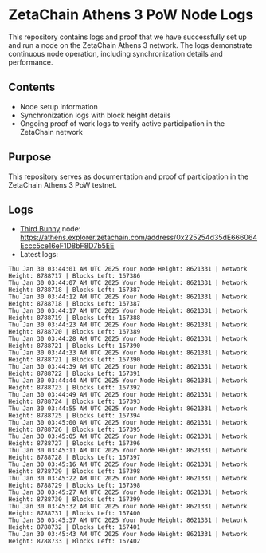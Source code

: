 # ZetaChain Athens 3 PoW Node Logs
This repository contains logs and proof that we have successfully set up and run a node on the ZetaChain Athens 3 network. The logs demonstrate continuous node operation, including synchronization details and performance.

## Contents
- Node setup information
- Synchronization logs with block height details
- Ongoing proof of work logs to verify active participation in the ZetaChain network

## Purpose
This repository serves as documentation and proof of participation in the ZetaChain Athens 3 PoW testnet.

## Logs

- [Third Bunny](https://thirdbunny.xyz/) node: https://athens.explorer.zetachain.com/address/0x225254d35dE666064Eccc5ce16eF1D8bF8D7b5EE
- Latest logs:
```
Thu Jan 30 03:44:01 AM UTC 2025 Your Node Height: 8621331 | Network Height: 8788717 | Blocks Left: 167386
Thu Jan 30 03:44:07 AM UTC 2025 Your Node Height: 8621331 | Network Height: 8788718 | Blocks Left: 167387
Thu Jan 30 03:44:12 AM UTC 2025 Your Node Height: 8621331 | Network Height: 8788718 | Blocks Left: 167387
Thu Jan 30 03:44:17 AM UTC 2025 Your Node Height: 8621331 | Network Height: 8788719 | Blocks Left: 167388
Thu Jan 30 03:44:23 AM UTC 2025 Your Node Height: 8621331 | Network Height: 8788720 | Blocks Left: 167389
Thu Jan 30 03:44:28 AM UTC 2025 Your Node Height: 8621331 | Network Height: 8788721 | Blocks Left: 167390
Thu Jan 30 03:44:33 AM UTC 2025 Your Node Height: 8621331 | Network Height: 8788721 | Blocks Left: 167390
Thu Jan 30 03:44:39 AM UTC 2025 Your Node Height: 8621331 | Network Height: 8788722 | Blocks Left: 167391
Thu Jan 30 03:44:44 AM UTC 2025 Your Node Height: 8621331 | Network Height: 8788723 | Blocks Left: 167392
Thu Jan 30 03:44:49 AM UTC 2025 Your Node Height: 8621331 | Network Height: 8788724 | Blocks Left: 167393
Thu Jan 30 03:44:55 AM UTC 2025 Your Node Height: 8621331 | Network Height: 8788725 | Blocks Left: 167394
Thu Jan 30 03:45:00 AM UTC 2025 Your Node Height: 8621331 | Network Height: 8788726 | Blocks Left: 167395
Thu Jan 30 03:45:05 AM UTC 2025 Your Node Height: 8621331 | Network Height: 8788727 | Blocks Left: 167396
Thu Jan 30 03:45:11 AM UTC 2025 Your Node Height: 8621331 | Network Height: 8788728 | Blocks Left: 167397
Thu Jan 30 03:45:16 AM UTC 2025 Your Node Height: 8621331 | Network Height: 8788729 | Blocks Left: 167398
Thu Jan 30 03:45:22 AM UTC 2025 Your Node Height: 8621331 | Network Height: 8788729 | Blocks Left: 167398
Thu Jan 30 03:45:27 AM UTC 2025 Your Node Height: 8621331 | Network Height: 8788730 | Blocks Left: 167399
Thu Jan 30 03:45:32 AM UTC 2025 Your Node Height: 8621331 | Network Height: 8788731 | Blocks Left: 167400
Thu Jan 30 03:45:37 AM UTC 2025 Your Node Height: 8621331 | Network Height: 8788732 | Blocks Left: 167401
Thu Jan 30 03:45:43 AM UTC 2025 Your Node Height: 8621331 | Network Height: 8788733 | Blocks Left: 167402
```
